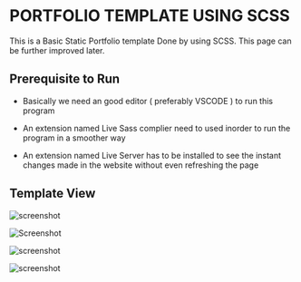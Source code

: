 # PORTFOLIO TEMPLATE USING SCSS

This is a Basic Static Portfolio template Done by using SCSS. This page can be further improved later.

## Prerequisite to Run

- Basically we need an good editor ( preferably VSCODE ) to run this program

- An extension named Live Sass complier need to used inorder to run the program in a smoother way

- An extension named Live Server has to be installed to see the instant changes made in the website without even refreshing the page

## Template View

![screenshot](https://github.com/Rubakpreyan/SimpleProtfolio-Using-Scss/blob/main/Images/img%201.jpg)

![Screenshot](https://github.com/Rubakpreyan/SimpleProtfolio-Using-Scss/blob/main/Images/img%202.jpg)

![screenshot](https://github.com/Rubakpreyan/SimpleProtfolio-Using-Scss/blob/main/Images/img%203.jpg)

![screenshot](https://github.com/Rubakpreyan/SimpleProtfolio-Using-Scss/blob/main/Images/img%204.jpg)
